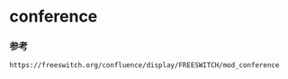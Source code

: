 # conference

### 参考
```text
https://freeswitch.org/confluence/display/FREESWITCH/mod_conference
```

